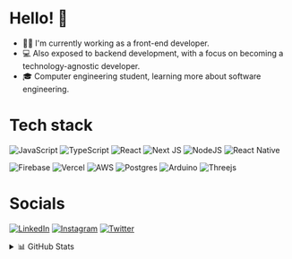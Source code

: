# Hello! 👋 

- 👩‍💻 I'm currently working as a front-end developer.
- 💻 Also exposed to backend development, with a focus on becoming a technology-agnostic developer.
- 🎓 Computer engineering student, learning more about software engineering.
  
# Tech stack
  
![JavaScript](https://img.shields.io/badge/javascript-%23323330.svg?style=for-the-badge&logo=javascript&logoColor=%23F7DF1E)
![TypeScript](https://img.shields.io/badge/typescript-%23007ACC.svg?style=for-the-badge&logo=typescript&logoColor=white)
![React](https://img.shields.io/badge/react-%2320232a.svg?style=for-the-badge&logo=react&logoColor=%2361DAFB)
![Next JS](https://img.shields.io/badge/Next-black?style=for-the-badge&logo=next.js&logoColor=white)
![NodeJS](https://img.shields.io/badge/node.js-6DA55F?style=for-the-badge&logo=node.js&logoColor=white)
![React Native](https://img.shields.io/badge/react_native-%2320232a.svg?style=for-the-badge&logo=react&logoColor=%2361DAFB)

![Firebase](https://img.shields.io/badge/firebase-%23039BE5.svg?style=for-the-badge&logo=firebase)
![Vercel](https://img.shields.io/badge/vercel-%23000000.svg?style=for-the-badge&logo=vercel&logoColor=white)
![AWS](https://img.shields.io/badge/AWS-%23FF9900.svg?style=for-the-badge&logo=amazon-aws&logoColor=white)
![Postgres](https://img.shields.io/badge/postgres-%23316192.svg?style=for-the-badge&logo=postgresql&logoColor=white)
![Arduino](https://img.shields.io/badge/-Arduino-00979D?style=for-the-badge&logo=Arduino&logoColor=white)
![Threejs](https://img.shields.io/badge/threejs-black?style=for-the-badge&logo=three.js&logoColor=white)

# Socials

[![LinkedIn](https://img.shields.io/badge/LinkedIn-%230077B5.svg?logo=linkedin&logoColor=white)](https://linkedin.com/in/rodrigorvsn/) 
[![Instagram](https://img.shields.io/badge/Instagram-%23E4405F.svg?logo=Instagram&logoColor=white)](https://instagram.com/rodrigo_rvsn) 
[![Twitter](https://img.shields.io/badge/Twitter-%231DA1F2.svg?logo=Twitter&logoColor=white)](https://twitter.com/rodrigovictor81) 

<details>
<summary>📊 GitHub Stats</summary>

</br>
  
<img src="https://github-readme-stats-wheat-two-53.vercel.app/api?username=rodrigorvsn&theme=neon"  width="364px" />                    
<img src="https://github-readme-streak-stats.herokuapp.com/?user=rodrigorvsn&theme=neon" width="400px" />               

</details>
